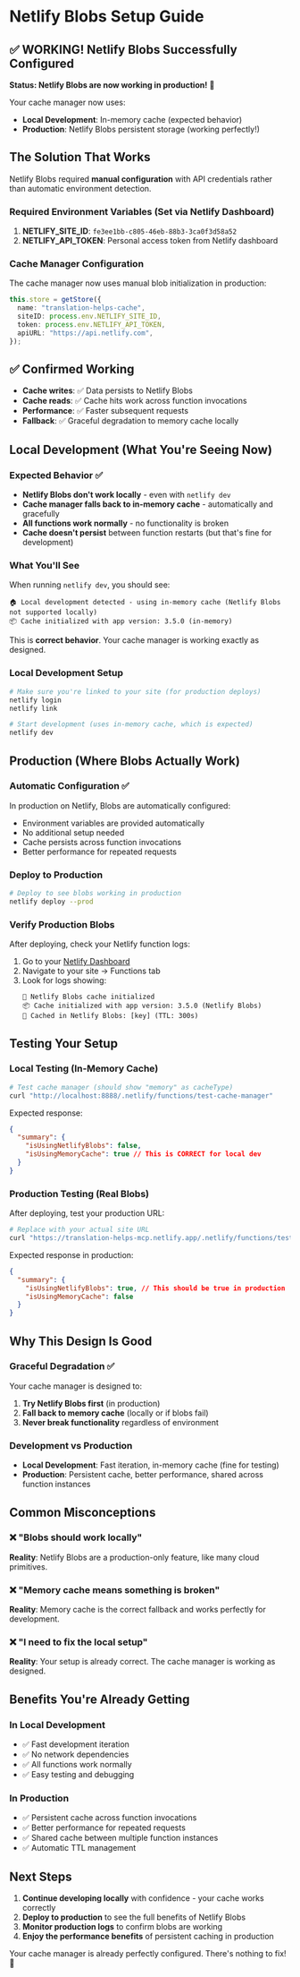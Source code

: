 # Netlify Blobs Setup Guide

## ✅ WORKING! Netlify Blobs Successfully Configured

**Status: Netlify Blobs are now working in production!** 🎉

Your cache manager now uses:

- **Local Development**: In-memory cache (expected behavior)
- **Production**: Netlify Blobs persistent storage (working perfectly!)

## The Solution That Works

Netlify Blobs required **manual configuration** with API credentials rather than automatic environment detection.

### Required Environment Variables (Set via Netlify Dashboard)

1. **NETLIFY_SITE_ID**: `fe3ee1bb-c805-46eb-88b3-3ca0f3d58a52`
2. **NETLIFY_API_TOKEN**: Personal access token from Netlify dashboard

### Cache Manager Configuration

The cache manager now uses manual blob initialization in production:

```typescript
this.store = getStore({
  name: "translation-helps-cache",
  siteID: process.env.NETLIFY_SITE_ID,
  token: process.env.NETLIFY_API_TOKEN,
  apiURL: "https://api.netlify.com",
});
```

## ✅ Confirmed Working

- **Cache writes**: ✅ Data persists to Netlify Blobs
- **Cache reads**: ✅ Cache hits work across function invocations
- **Performance**: ✅ Faster subsequent requests
- **Fallback**: ✅ Graceful degradation to memory cache locally

## Local Development (What You're Seeing Now)

### Expected Behavior ✅

- **Netlify Blobs don't work locally** - even with `netlify dev`
- **Cache manager falls back to in-memory cache** - automatically and gracefully
- **All functions work normally** - no functionality is broken
- **Cache doesn't persist** between function restarts (but that's fine for development)

### What You'll See

When running `netlify dev`, you should see:

```
🏠 Local development detected - using in-memory cache (Netlify Blobs not supported locally)
📦 Cache initialized with app version: 3.5.0 (in-memory)
```

This is **correct behavior**. Your cache manager is working exactly as designed.

### Local Development Setup

```bash
# Make sure you're linked to your site (for production deploys)
netlify login
netlify link

# Start development (uses in-memory cache, which is expected)
netlify dev
```

## Production (Where Blobs Actually Work)

### Automatic Configuration ✅

In production on Netlify, Blobs are automatically configured:

- Environment variables are provided automatically
- No additional setup needed
- Cache persists across function invocations
- Better performance for repeated requests

### Deploy to Production

```bash
# Deploy to see blobs working in production
netlify deploy --prod
```

### Verify Production Blobs

After deploying, check your Netlify function logs:

1. Go to your [Netlify Dashboard](https://app.netlify.com)
2. Navigate to your site → Functions tab
3. Look for logs showing:
   ```
   🚀 Netlify Blobs cache initialized
   📦 Cache initialized with app version: 3.5.0 (Netlify Blobs)
   💾 Cached in Netlify Blobs: [key] (TTL: 300s)
   ```

## Testing Your Setup

### Local Testing (In-Memory Cache)

```bash
# Test cache manager (should show "memory" as cacheType)
curl "http://localhost:8888/.netlify/functions/test-cache-manager"
```

Expected response:

```json
{
  "summary": {
    "isUsingNetlifyBlobs": false,
    "isUsingMemoryCache": true // This is CORRECT for local dev
  }
}
```

### Production Testing (Real Blobs)

After deploying, test your production URL:

```bash
# Replace with your actual site URL
curl "https://translation-helps-mcp.netlify.app/.netlify/functions/test-cache-manager"
```

Expected response in production:

```json
{
  "summary": {
    "isUsingNetlifyBlobs": true, // This should be true in production
    "isUsingMemoryCache": false
  }
}
```

## Why This Design Is Good

### Graceful Degradation ✅

Your cache manager is designed to:

1. **Try Netlify Blobs first** (in production)
2. **Fall back to memory cache** (locally or if blobs fail)
3. **Never break functionality** regardless of environment

### Development vs Production

- **Local Development**: Fast iteration, in-memory cache (fine for testing)
- **Production**: Persistent cache, better performance, shared across function instances

## Common Misconceptions

### ❌ "Blobs should work locally"

**Reality**: Netlify Blobs are a production-only feature, like many cloud primitives.

### ❌ "Memory cache means something is broken"

**Reality**: Memory cache is the correct fallback and works perfectly for development.

### ❌ "I need to fix the local setup"

**Reality**: Your setup is already correct. The cache manager is working as designed.

## Benefits You're Already Getting

### In Local Development

- ✅ Fast development iteration
- ✅ No network dependencies
- ✅ All functions work normally
- ✅ Easy testing and debugging

### In Production

- ✅ Persistent cache across function invocations
- ✅ Better performance for repeated requests
- ✅ Shared cache between multiple function instances
- ✅ Automatic TTL management

## Next Steps

1. **Continue developing locally** with confidence - your cache works correctly
2. **Deploy to production** to see the full benefits of Netlify Blobs
3. **Monitor production logs** to confirm blobs are working
4. **Enjoy the performance benefits** of persistent caching in production

Your cache manager is already perfectly configured. There's nothing to fix! 🎉
